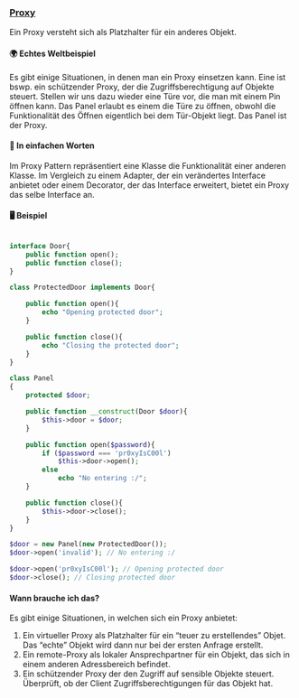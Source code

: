 ### [Proxy](/proxy.md)

Ein Proxy versteht sich als Platzhalter für ein anderes Objekt.

#### 🌍 Echtes Weltbeispiel

Es gibt einige Situationen, in denen man ein Proxy einsetzen kann. Eine ist bswp. ein schützender Proxy, der die Zugriffsberechtigung auf Objekte steuert. Stellen wir uns dazu wieder eine Türe vor, die man mit einem Pin öffnen kann. Das Panel erlaubt es einem die Türe zu öffnen, obwohl die Funktionalität des Öffnen eigentlich bei dem Tür-Objekt liegt. Das Panel ist der Proxy.

#### 💬 In einfachen Worten

Im Proxy Pattern repräsentiert eine Klasse die Funktionalität einer anderen Klasse. Im Vergleich zu einem Adapter, der ein verändertes Interface anbietet oder einem Decorator, der das Interface erweitert, bietet ein Proxy das selbe Interface an.

#### 🖥 Beispiel


```php

interface Door{
    public function open();
    public function close();
}

class ProtectedDoor implements Door{

    public function open(){
        echo "Opening protected door";
    }

    public function close(){
        echo "Closing the protected door";
    }
}

class Panel
{
    protected $door;

    public function __construct(Door $door){
        $this->door = $door;
    }

    public function open($password){
        if ($password === 'pr0xyIsC00l')
            $this->door->open();
        else
            echo "No entering :/";
    }

    public function close(){
        $this->door->close();
    }
}

$door = new Panel(new ProtectedDoor());
$door->open('invalid'); // No entering :/ 

$door->open('pr0xyIsC00l'); // Opening protected door
$door->close(); // Closing protected door

```


#### Wann brauche ich das? 

Es gibt einige Situationen, in welchen sich ein Proxy anbietet: 

1. Ein virtueller Proxy als Platzhalter für ein “teuer zu erstellendes” Objet. Das “echte” Objekt wird dann nur bei der ersten Anfrage erstellt. 
2. Ein remote-Proxy als lokaler Ansprechpartner für ein Objekt, das sich in einem anderen Adressbereich befindet.
3. Ein schützender Proxy der den Zugriff auf sensible Objekte steuert. Überprüft, ob der Client Zugriffsberechtigungen für das Objekt hat. 